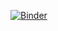 [![Binder](https://mybinder.org/badge_logo.svg)](https://mybinder.org/v2/gh/roguenuke/JupyterLab/HEAD)
